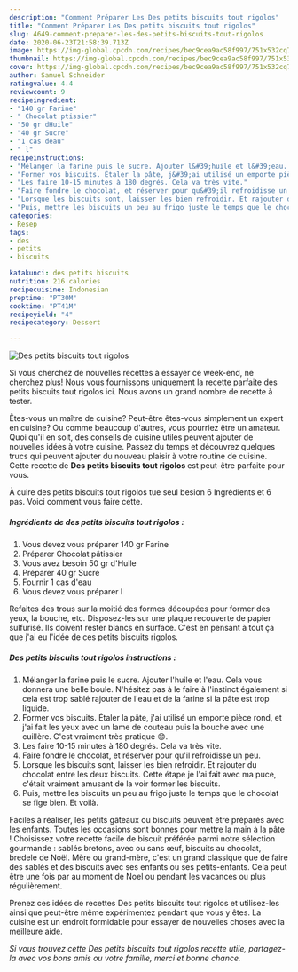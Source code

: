 ```yaml
---
description: "Comment Préparer Les Des petits biscuits tout rigolos"
title: "Comment Préparer Les Des petits biscuits tout rigolos"
slug: 4649-comment-preparer-les-des-petits-biscuits-tout-rigolos
date: 2020-06-23T21:58:39.713Z
image: https://img-global.cpcdn.com/recipes/bec9cea9ac58f997/751x532cq70/des-petits-biscuits-tout-rigolos-photo-principale-de-la-recette.jpg
thumbnail: https://img-global.cpcdn.com/recipes/bec9cea9ac58f997/751x532cq70/des-petits-biscuits-tout-rigolos-photo-principale-de-la-recette.jpg
cover: https://img-global.cpcdn.com/recipes/bec9cea9ac58f997/751x532cq70/des-petits-biscuits-tout-rigolos-photo-principale-de-la-recette.jpg
author: Samuel Schneider
ratingvalue: 4.4
reviewcount: 9
recipeingredient:
- "140 gr Farine"
- " Chocolat ptissier"
- "50 gr dHuile"
- "40 gr Sucre"
- "1 cas deau"
- " l"
recipeinstructions:
- "Mélanger la farine puis le sucre. Ajouter l&#39;huile et l&#39;eau. Cela vous donnera une belle boule. N&#39;hésitez pas à le faire à l&#39;instinct également si cela est trop sablé rajouter de l&#39;eau et de la farine si la pâte est trop liquide."
- "Former vos biscuits. Étaler la pâte, j&#39;ai utilisé un emporte pièce rond, et j&#39;ai fait les yeux avec un lame de couteau puis la bouche avec une cuillère. C&#39;est vraiment très pratique 😊."
- "Les faire 10-15 minutes à 180 degrés. Cela va très vite."
- "Faire fondre le chocolat, et réserver pour qu&#39;il refroidisse un peu."
- "Lorsque les biscuits sont, laisser les bien refroidir. Et rajouter du chocolat entre les deux biscuits. Cette étape je l&#39;ai fait avec ma puce, c&#39;était vraiment amusant de la voir former les biscuits."
- "Puis, mettre les biscuits un peu au frigo juste le temps que le chocolat se fige bien. Et voilà."
categories:
- Resep
tags:
- des
- petits
- biscuits

katakunci: des petits biscuits 
nutrition: 216 calories
recipecuisine: Indonesian
preptime: "PT30M"
cooktime: "PT41M"
recipeyield: "4"
recipecategory: Dessert

---
```



![Des petits biscuits tout rigolos](https://img-global.cpcdn.com/recipes/bec9cea9ac58f997/751x532cq70/des-petits-biscuits-tout-rigolos-photo-principale-de-la-recette.jpg)

Si vous cherchez de nouvelles recettes à essayer ce week-end, ne cherchez plus! Nous vous fournissons uniquement la recette parfaite des petits biscuits tout rigolos ici. Nous avons un grand nombre de recette à tester.

Êtes-vous un maître de cuisine? Peut-être êtes-vous simplement un expert en cuisine? Ou comme beaucoup d'autres, vous pourriez être un amateur. Quoi qu'il en soit, des conseils de cuisine utiles peuvent ajouter de nouvelles idées à votre cuisine. Passez du temps et découvrez quelques trucs qui peuvent ajouter du nouveau plaisir à votre routine de cuisine. Cette recette de <strong> Des petits biscuits tout rigolos </strong> est peut-être parfaite pour vous.

<!--inarticleads1-->

À cuire des petits biscuits tout rigolos tue seul besion 6 Ingrédients et 6 pas. Voici comment vous faire cette.

##### Ingrédients de des petits biscuits tout rigolos :

1. Vous devez vous préparer 140 gr Farine
1. Préparer  Chocolat pâtissier
1. Vous avez besoin 50 gr d&#39;Huile
1. Préparer 40 gr Sucre
1. Fournir 1 cas d&#39;eau
1. Vous devez vous préparer  l


Refaites des trous sur la moitié des formes découpées pour former des yeux, la bouche, etc. Disposez-les sur une plaque recouverte de papier sulfurisé. Ils doivent rester blancs en surface. C&#39;est en pensant à tout ça que j&#39;ai eu l&#39;idée de ces petits biscuits rigolos. 

<!--inarticleads2-->

##### Des petits biscuits tout rigolos instructions :

1. Mélanger la farine puis le sucre. Ajouter l&#39;huile et l&#39;eau. Cela vous donnera une belle boule. N&#39;hésitez pas à le faire à l&#39;instinct également si cela est trop sablé rajouter de l&#39;eau et de la farine si la pâte est trop liquide.
1. Former vos biscuits. Étaler la pâte, j&#39;ai utilisé un emporte pièce rond, et j&#39;ai fait les yeux avec un lame de couteau puis la bouche avec une cuillère. C&#39;est vraiment très pratique 😊.
1. Les faire 10-15 minutes à 180 degrés. Cela va très vite.
1. Faire fondre le chocolat, et réserver pour qu&#39;il refroidisse un peu.
1. Lorsque les biscuits sont, laisser les bien refroidir. Et rajouter du chocolat entre les deux biscuits. Cette étape je l&#39;ai fait avec ma puce, c&#39;était vraiment amusant de la voir former les biscuits.
1. Puis, mettre les biscuits un peu au frigo juste le temps que le chocolat se fige bien. Et voilà.


Faciles à réaliser, les petits gâteaux ou biscuits peuvent être préparés avec les enfants. Toutes les occasions sont bonnes pour mettre la main à la pâte ! Choisissez votre recette facile de biscuit préférée parmi notre sélection gourmande : sablés bretons, avec ou sans œuf, biscuits au chocolat, bredele de Noël. Mère ou grand-mère, c&#39;est un grand classique que de faire des sablés et des biscuits avec ses enfants ou ses petits-enfants. Cela peut être une fois par au moment de Noel ou pendant les vacances ou plus régulièrement. 

<!--inarticleads1-->

<p>
Prenez ces idées de recettes Des petits biscuits tout rigolos et utilisez-les ainsi que peut-être même expérimentez pendant que vous y êtes. La cuisine est un endroit formidable pour essayer de nouvelles choses avec la meilleure aide.
</p>

<p>
<i>Si vous trouvez cette Des petits biscuits tout rigolos recette utile, partagez-la avec vos bons amis ou votre famille, merci et bonne chance.</i>
</p>

